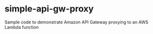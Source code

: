 # simple-api-gw-proxy
Sample code to demonstrate Amazon API Gateway proxying to an AWS Lambda function
